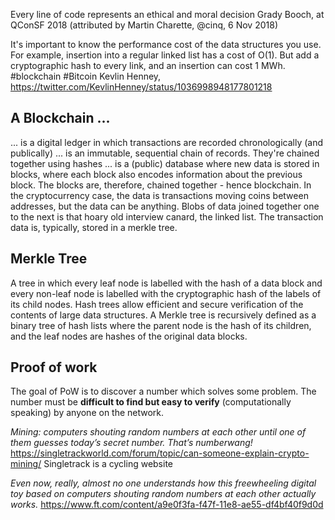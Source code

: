 Every line of code represents an ethical and moral decision
Grady Booch, at QConSF 2018 (attributed by Martin Charette, @cinq, 6 Nov 2018)

It's important to know the performance cost of the data structures you use. For example, insertion into a regular linked list has a cost of O(1). But add a cryptographic hash to every link, and an insertion can cost 1 MWh. #blockchain #Bitcoin
Kevlin Henney, https://twitter.com/KevlinHenney/status/1036998948177801218

## A Blockchain ...
  ... is a digital ledger in which transactions are recorded chronologically (and publically)
  ... is an immutable, sequential chain of records. They're chained together using hashes
  ... is a (public) database where new data is stored in blocks, where each block also encodes information about the previous block. The blocks are, therefore, chained together - hence blockchain.
In the cryptocurrency case, the data is transactions moving coins between addresses, but the data can be anything. 
Blobs of data joined together one to the next is that hoary old interview canard, the linked list. 
The transaction data is, typically, stored in a merkle tree. 

## Merkle Tree
A tree in which every leaf node is labelled with the hash of a data block and every non-leaf node is labelled with the cryptographic hash of the labels of its child nodes. Hash trees allow efficient and secure verification of the contents of large data structures. A Merkle tree is recursively defined as a binary tree of hash lists where the parent node is the hash of its children, and the leaf nodes are hashes of the original data blocks. 


## Proof of work
The goal of PoW is to discover a number which solves some problem. The number must be **difficult to find but easy to verify** (computationally speaking) by anyone on the network. 

_Mining: computers shouting random numbers at each other until one of them guesses today’s secret number. That’s numberwang!_ https://singletrackworld.com/forum/topic/can-someone-explain-crypto-mining/ Singletrack is a cycling website

_Even now, really, almost no one understands how this freewheeling digital toy based on computers shouting random numbers at each other actually works._
https://www.ft.com/content/a9e0f3fa-f47f-11e8-ae55-df4bf40f9d0d
